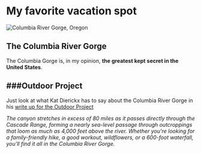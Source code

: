 # My favorite vacation spot

![Columbia River Gorge, Oregon](https://cdn.pixabay.com/photo/2016/10/07/13/17/columbia-river-1721556_960_720.jpg)

## The Columbia River Gorge
The Columbia Gorge is, in my opinion, **the greatest kept secret in the United States**.

###Outdoor Project
---------------

Just look at what Kat Dierickx has to say about the Columbia River Gorge in his [write up for the Outdoor Project](https://www.outdoorproject.com/blog-news/hiking-columbia-river-gorge)

*The canyon stretches in excess of 80 miles as it passes directly through the Cascade Range, forming a nearly sea-level passage through outcroppings that loom as much as 4,000 feet above the river. Whether you're looking for a family-friendly hike, a good workout, wildflowers, or a 600-foot waterfall, you'll find it all in the Columbia River Gorge.*   
